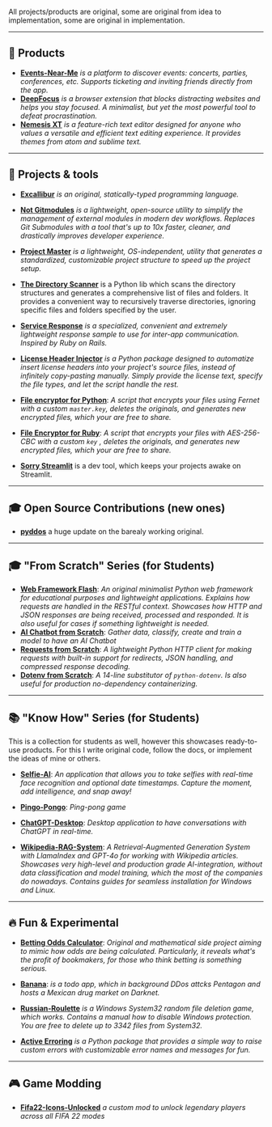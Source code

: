 All projects/products are original, some are original from idea to implementation, some are original in implementation. 

---
## 🍯 Products

- **[Events-Near-Me](https://github.com/Armen-Jean-Andreasian/Events-Near-Me)** *is a platform to discover events: concerts, parties, conferences, etc. Supports ticketing and inviting friends directly from the app.*
- **[DeepFocus](https://github.com/Armen-Jean-Andreasian/DeepFocus)** *is a browser extension that blocks distracting websites and helps you stay focused. A minimalist, but yet the most powerful tool to defeat procrastination.*
- **[Nemesis XT](https://github.com/Armen-Jean-Andreasian/NemesisXT-text-editor)** *is a feature-rich text editor designed for anyone who values a versatile and efficient text editing experience. It provides themes from atom and sublime text.*

---
## 🧪 Projects & tools

- [**Excallibur**](https://github.com/Armen-Jean-Andreasian/Excallibur) *is an original, statically-typed programming language.*

- **[Not Gitmodules](https://github.com/Armen-Jean-Andreasian/not_gitmodules)** *is a lightweight, open-source utility to simplify the management of external modules in modern dev workflows. Replaces Git Submodules with a tool that's up to 10x faster, cleaner, and drastically improves developer experience.*
  
- **[Project Master](https://github.com/Armen-Jean-Andreasian/project_master)** *is a lightweight, OS-independent, utility that generates a standardized, customizable project structure to speed up the project setup.*

- **[The Directory Scanner](https://github.com/Armen-Jean-Andreasian/the-directory-scanner)** is a Python lib which scans the directory structures and generates a comprehensive list of files and folders. It provides a convenient way to recursively traverse directories, ignoring specific files and folders specified by the user.

- **[Service Response](https://github.com/Armen-Jean-Andreasian/ServiceResponse)** *is a specialized, convenient and extremely lightweight response sample to use for inter-app communication. Inspired by Ruby on Rails.*

- **[License Header Injector](https://github.com/Armen-Jean-Andreasian/License-header-injector)** *is a Python package designed to automatize insert license headers into your project's source files, instead of infinitely copy-pasting manually. Simply provide the license text, specify the file types, and let the script handle the rest.*

- [**File encryptor for Python**](https://github.com/Armen-Jean-Andreasian/File-encryptor-for-Python):  _A script that encrypts your files using Fernet with a custom `master.key`, deletes the originals, and generates new encrypted files, which your are free to share._

- [**File Encryptor for Ruby**](https://github.com/Armen-Jean-Andreasian/File-Encryptor-for-Ruby):  _A script that encrypts your files with AES-256-CBC with a custom `key` , deletes the originals, and generates new encrypted files, which your are free to share._

- [**Sorry Streamlit**](https://github.com/Armen-Jean-Andreasian/sorry-streamlit) is a dev tool, which keeps your projects awake on Streamlit.


---
## 🎓 Open Source Contributions (new ones)

- [**pyddos**](https://github.com/Armen-Jean-Andreasian/pyddos) a huge update on the barealy working original.

---
## 🎓 "From Scratch" Series (for Students)

- [**Web Framework Flash**](https://github.com/Armen-Jean-Andreasian/Flash-Web-Framework):  _An original minimalist Python web framework for educational purposes and lightweight applications. Explains how requests are handled in the RESTful context. Showcases how HTTP and JSON responses are being received, processed and responded. It is also useful for cases if something lightweight is needed._
- [**AI Chatbot from Scratch**](https://github.com/Armen-Jean-Andreasian/ai-chatbot-from-scratch):  _Gather data, classify, create and train a model to have an AI Chatbot_
- [**Requests from Scratch**](https://github.com/Armen-Jean-Andreasian/requests-from-scratch):  _A lightweight Python HTTP client for making requests with built-in support for redirects, JSON handling, and compressed response decoding._
- [**Dotenv from Scratch**](https://github.com/Armen-Jean-Andreasian/dotenv-from-scratch):  _A 14-line substitutor of `python-dotenv`. Is also useful for production no-dependency containerizing._


---
## 📚 "Know How" Series  (for Students)
This is a collection for students as well, however this showcases ready-to-use products. For this I write original code, follow the docs, or implement the ideas of mine or others.

- [**Selfie-AI**](https://github.com/Armen-Jean-Andreasian/Selfie-AI): _An application that allows you to take selfies with real-time face recognition and optional date timestamps. Capture the moment, add intelligence, and snap away!_

- [**Pingo-Pongo**](https://github.com/Armen-Jean-Andreasian/Pingo-Pongo): _Ping-pong game_

- [**ChatGPT-Desktop**](https://github.com/Armen-Jean-Andreasian/ChatGPT-Desktop): _Desktop application to have conversations with ChatGPT in real-time._


- [**Wikipedia-RAG-System**](https://github.com/Armen-Jean-Andreasian/Wikipedia-RAG-System): _A Retrieval-Augmented Generation System with LlamaIndex and GPT-4o for working with Wikipedia articles. Showcases very high-level and production grade AI-integration, without data classification and model training, which the most of the companies do nowadays. Contains guides for seamless installation for Windows and Linux._


---
## 🔥 Fun & Experimental

- [**Betting Odds Calculator**](https://github.com/Armen-Jean-Andreasian/Betting-Odds-Calculator): *Original and mathematical side project aiming to mimic how odds are being calculated. Particularly, it reveals what's the profit of bookmakers, for those who think betting is something serious.*

- [**Banana**](https://github.com/Armen-Jean-Andreasian/Banana): *is a todo app, which in background DDos attcks Pentagon and hosts a Mexican drug market on Darknet.*

- **[Russian-Roulette](https://github.com/Armen-Jean-Andreasian/Russian-Roulette)** *is a Windows System32 random file deletion game, which works. Contains a manual how to disable Windows protection. You are free to delete up to 3342 files from System32.*

- **[Active Erroring](https://github.com/Armen-Jean-Andreasian/Active-Erroring)** *is a Python package that provides a simple way to raise custom errors with customizable error names and messages for fun.*

---
## 🎮 Game Modding

- [**Fifa22-Icons-Unlocked**](https://github.com/Armen-Jean-Andreasian/Fifa22-Icons-Unlocked) *a custom mod to unlock legendary players across all FIFA 22 modes*
